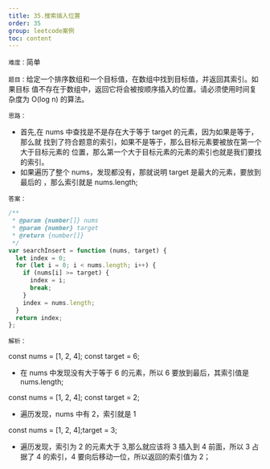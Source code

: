 ```yaml
---
title: 35.搜索插入位置
order: 35
group: leetcode案例
toc: content
---
```


`难度：`简单

`题目：`给定一个排序数组和一个目标值，在数组中找到目标值，并返回其索引。如果目标
值不存在于数组中，返回它将会被按顺序插入的位置。请必须使用时间复杂度为 O(log n)
的算法。

`思路：`

- 首先,在 nums 中查找是不是存在大于等于 target 的元素，因为如果是等于，那么就
  找到了符合题意的索引，如果不是等于，那么目标元素要被放在第一个大于目标元素的
  位置，那么第一个大于目标元素的元素的索引也就是我们要找的索引。
- 如果遍历了整个 nums，发现都没有，那就说明 target 是最大的元素，要放到最后的
  ，那么索引就是 nums.length;

`答案：`

```js
/**
 * @param {number[]} nums
 * @param {number} target
 * @return {number[]}
 */
var searchInsert = function (nums, target) {
  let index = 0;
  for (let i = 0; i < nums.length; i++) {
    if (nums[i] >= target) {
      index = i;
      break;
    }
    index = nums.length;
  }
  return index;
};
```

`解析：`

const nums = [1, 2, 4]; const target = 6;

- 在 nums 中发现没有大于等于 6 的元素，所以 6 要放到最后，其索引值是
  nums.length;

const nums = [1, 2, 4]; const target = 2;

- 遍历发现，nums 中有 2，索引就是 1

const nums = [1, 2, 4];target = 3;

- 遍历发现，索引为 2 的元素大于 3,那么就应该将 3 插入到 4 前面，所以 3 占据了
  4 的索引，4 要向后移动一位，所以返回的索引值为 2；
